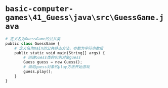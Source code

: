 # `basic-computer-games\41_Guess\java\src\GuessGame.java`

```py
# 定义名为GuessGame的公共类
public class GuessGame {
    # 定义名为main的公共静态方法，参数为字符串数组
    public static void main(String[] args) {
        # 创建Guess类的实例对象guess
        Guess guess = new Guess();
        # 调用guess对象的play方法开始游戏
        guess.play();
    }
}
```